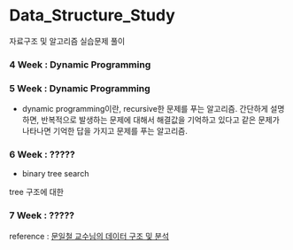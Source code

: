 # Data_Structure_Study
자료구조 및 알고리즘 실습문제 풀이

### 4 Week : Dynamic Programming

### 5 Week : Dynamic Programming

- dynamic programming이란, recursive한 문제를 푸는 알고리즘.
간단하게 설명하면, 반복적으로 발생하는 문제에 대해서 해결값을 기억하고 있다고 같은 문제가 나타나면 기억한 답을 가지고 문제를 푸는 알고리즘.


### 6 Week : ?????

- binary tree search

tree 구조에 대한 


### 7 Week : ????? 

reference : [문일철 교수님의 데이터 구조 및 분석](https://kooc.kaist.ac.kr/datastructure-2018F)

